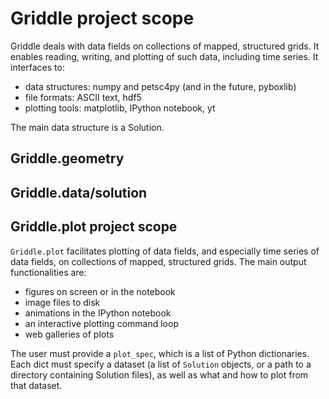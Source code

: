 # Griddle project scope

Griddle deals with data fields on collections of mapped, structured grids.  It enables reading, writing, and plotting of such data, including time series.  It interfaces to:

- data structures: numpy and petsc4py (and in the future, pyboxlib)
- file formats: ASCII text, hdf5
- plotting tools: matplotlib, IPython notebook, yt

The main data structure is a Solution.

## Griddle.geometry

## Griddle.data/solution

## Griddle.plot project scope

`Griddle.plot` facilitates plotting of data fields, and especially time series
of data fields, on collections of mapped, structured grids.  The main output
functionalities are:

- figures on screen or in the notebook
- image files to disk
- animations in the IPython notebook
- an interactive plotting command loop
- web galleries of plots

The user must provide a `plot_spec`, which is a list of Python dictionaries.
Each dict must specify a dataset (a list of `Solution` objects, or a path to a
directory containing Solution files), as well as what and how to plot from that
dataset.
